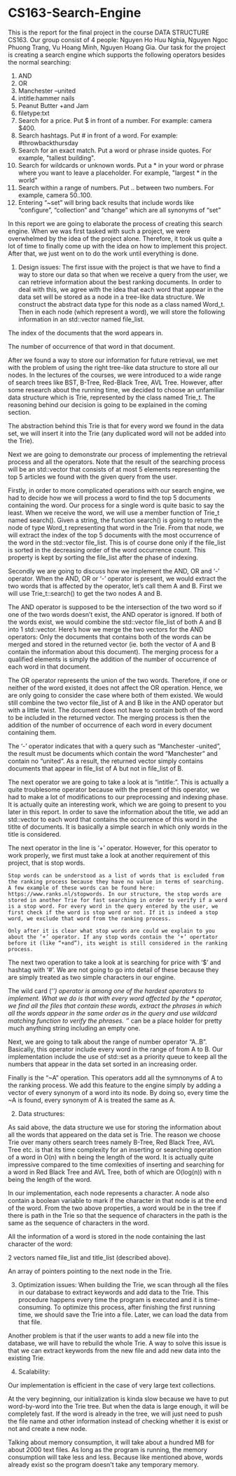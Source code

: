 # CS163-Search-Engine

This is the report for the final project in the course DATA STRUCTURE CS163. Our group consist of 4 people: Nguyen Ho Huu Nghia, Nguyen Ngoc Phuong Trang, Vu Hoang Minh, Nguyen Hoang Gia. Our task for the project is creating a search engine which supports the following operators besides the normal searching:

1. AND
2. OR
3. Manchester –united
4. intitle:hammer nails
5. Peanut Butter +and Jam
6. filetype:txt
7. Search for a price. Put $ in front of a number. For example: camera $400.
8. Search hashtags. Put # in front of a word. For example: #throwbackthursday
9. Search for an exact match. Put a word or phrase inside quotes. For example, "tallest building".
10. Search for wildcards or unknown words. Put a * in your word or phrase where you want to leave
a placeholder. For example, "largest * in the world"
11. Search within a range of numbers. Put .. between two numbers. For example, camera $50..$100.
12. Entering “~set” will bring back results that include words like “configure”, “collection” and “change”
which are all synonyms of “set”

In this report we are going to elaborate the process of creating this search engine. When we was first tasked with such a project, we were overwhelmed by the idea of the project alone. Therefore, it took us quite a lot of time to finally come up with the idea on how to implement this project. After that, we just went on to do the work until everything is done.

1. Design issues:
  The first issue with the project is that we have to find a way to store our data so that when we receive a query from the user, we can retrieve information about the best ranking documents. In order to deal with this, we agree with the idea that each word that appear in the data set will be stored as a node in a tree-like data structure. We construct the abstract data type for this node as a class named Word_t. Then in each node (which represent a word), we will store the following information in an std::vector named file_list.
  
  The index of the documents that the word appears in.
  
  The number of occurrence of that word in that document.
  
  After we found a way to store our information for future retrieval, we met with the problem of using the right tree-like data structure to store all our nodes. In the lectures of the courses, we were introduced to a wide range of search trees like BST, B-Tree, Red-Black Tree, AVL Tree. However, after some research about the running time, we decided to choose an unfamiliar data structure which is Trie, represented by the class named Trie_t. The reasoning behind our decision is going to be explained in the coming section.
    
  The abstraction behind this Trie is that for every word we found in the data set, we will insert it into the Trie (any duplicated word will not be added into the Trie).
    
   Next we are going to demonstrate our process of implementing the retrieval process and all the operators. Note that the result of the searching process will be an std::vector that consists of at most 5 elements representing the top 5 articles we found with the given query from the user.
    
   Firstly, in order to more complicated operations with our search engine, we had to decide how we will process a word to find the top 5 documents containing the word. Our process for a single word is quite basic to say the least. When we receive the word, we will use a member function of Trie_t named search(). Given a string, the function search() is going to return the node of type Word_t representing that word in the Trie. From that node, we will extract the index of the top 5 documents with the most occurrence of the word in the std::vector file_list. This is of course done only if the file_list is sorted in the decreasing order of the word occurrence count. This property is kept by sorting the file_list after the phase of indexing.
    
   Secondly we are going to discuss how we implement the AND, OR and ‘-’ operator. When the AND, OR or ‘-’ operator is present, we would extract the two words that is affected by the operator, let’s call them A and B. First we will use Trie_t::search() to get the two nodes A and B. 
    
   The AND operator is supposed to be the intersection of the two word so if one of the two words doesn’t exist, the AND operator is ignored. If both of the words exist, we would combine the std::vector file_list of both A and B into 1 std::vector. Here’s how we merge the two vectors for the AND operators: Only the documents that contains both of the words can be merged and stored in the returned vector (ie. both the vector of A and B contain the information about this document). The merging process for a qualified elements is simply the addition of the number of occurrence of each word in that document.
    
   The OR operator represents the union of the two words. Therefore, if one or neither of the word existed, it does not affect the OR operation. Hence, we are only going to consider the case where both of them existed. We would still combine the two vector file_list of A and B like in the AND operator but with a little twist. The document does not have to contain both of the word to be included in the returned vector. The merging process is then the addition of the number of occurrence of each word in every document containing them.
  
  The ‘-’ operator indicates that with a query such as “Manchester -united”, the result must be documents which contain the word “Manchester” and contain no “united”.  As a result, the returned vector simply contains documents that appear in file_list of A but not in file_list of B.
   
   The next operator we are going to take a look at is “intitle:”. This is actually a quite troublesome operator because with the present of this operator, we had to make a lot of modifications to our preprocessing and indexing phase. It is actually quite an interesting work, which we are going to present to you later in this report. In order to save the information about the title, we add an std::vector to each word that contains the occurrence of this word in the titlte of documents. It is basically a simple search in which only words in the title is considered.
  
  The next operator in the line is ‘+’ operator. However, for this operator to work properly, we first must take a look at another requirement of this project, that is stop words. 
    
    Stop words can be understood as a list of words that is excluded from the ranking process because they have no value in terms of searching. A few example of these words can be found here: https://www.ranks.nl/stopwords. In our structure, the stop words are stored in another Trie for fast searching in order to verify if a word is a stop word. For every word in the query entered by the user, we first check if the word is stop word or not. If it is indeed a stop word, we exclude that word from the ranking process.
    
    Only after it is clear what stop words are could we explain to you about the ‘+’ operator. If any stop words contain the ‘+’ opertator before it (like “+and”), its weight is still considered in the ranking process.
  
  The next two operation to take a look at is searching for price with ‘$’ and hashtag with ‘#’. We are not going to go into detail of these because they are simply treated as two simple characters in our engine.
  
  The wild card (‘*’) operator is among one of the hardest operators to implement. What we do is that with every word affected by the * operator, we find all the files that contain these words, extract the phrases in which all the words appear in the same order as in the query and use wildcard matching function to verify the phrases. ‘*’ can be a place holder for pretty much anything string including an empty one.
  
  Next, we are going to talk about the range of number operator “A..B”. Basically, this operator include every word in the range of from A to B. Our implementation include the use of std::set as a priority queue to keep all the numbers that appear in the data set sorted in an increasing order.
  
  Finally is the “~A” operation. This operators add all the symnonyms of A to the ranking process. We add this feature to the engine simply by adding a vector of every synonym of a word into its node. By doing so, every time the ~A is found, every synonym of A is treated the same as A.

2. Data structures:

  As said above, the data structure we use for storing the information about all the words that appeared on the data set is Trie. The reason we choose Trie over many others search trees namely B-Tree, Red Black Tree, AVL Tree etc. is that its time complexity for an inserting or searching operation of a word in O(n) with n being the length of the word. It is actually quite impressive compared to the time comlexities of inserting and searching for a word in Red Black Tree and AVL Tree, both of which are O(log(n)) with n being the length of the word.
  
  In our implementation, each node represents a character. A node also contain a boolean variable to mark if the character in that node is at the end of the word. From the two above properties, a word would be in the tree if there is path in the Trie so that the sequence of characters in the path is the same as the sequence of characters in the word.
  
  All the information of a word is stored in the node containing the last character of the word: 
  
  2 vectors named file_list and title_list (described above).
  
  An array of pointers pointing to the next node in the Trie.
  
3. Optimization issues:
  When building the Trie, we scan through all the files in our database to extract keywords and add data to the Trie. This procedure happens every time the program is executed and it is time-consuming. To optimize this process, after finishing the first running time, we should save the Trie into a file. Later, we can load the data from that file.
  
  Another problem is that if the user wants to add a new file into the database, we will have to rebuild the whole Trie. A way to solve this issue is that we can extract keywords from the new file and add new data into the existing Trie.
  
4. Scalability:

  Our implementation is efficient in the case of very large text collections.
  
  At the very beginning, our initialization is kinda slow because we have to put word-by-word into the Trie tree. But when the data is large enough, it will be completely fast. If the word is already in the tree, we will just need to push the file name and other information instead of checking whether it is exist or not and create a new node.
  
  Talking about memory consumption, it will take about a hundred MB for about 2000 text files. As long as the program is running, the memory consumption will take less and less. Because like mentioned above, words already exist so the program doesn't take any temporary memory.
